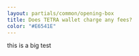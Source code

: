 ```yaml
---
layout: partials/common/opening-box
title: Does TETRA wallet charge any fees?
color: "#E6541E"
---
```


this is a big test
